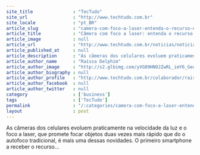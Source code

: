 ```yaml
---
site_title               : "TecTudo"
site_url                 : "http://www.techtudo.com.br"
site_locale              : "pt_BR"
article_slug             : "camera-com-foco-a-laser-entenda-o-recurso-e-veja-celulares-que-ja-usam"
article_title            : "Câmera com foco a laser: entenda o recurso e veja celulares que já usam"
article_image            : null
article_url              : "http://www.techtudo.com.br/noticias/noticia/2016/05/camera-com-foco-laser-entenda-o-recurso-e-veja-celulares-que-ja-usam.html"
article_published_at     : null
article_description      : "As câmeras dos celulares evoluem praticamente na velocidade da luz e o foco a laser, que promete focar objetos duas vezes mais rápido que do o autofoco tradicional, é mais uma dessas novidades. O primeiro smartphone a receber o recurso..."
article_author_name      : "Raíssa Delphim"
article_author_image     : "http://s2.glbimg.com/yVG09HNOJZwRL_imY6_GeqtUpiQ=/30x30/s2.glbimg.com/5hxoKAiKyaP_BmAzGRVECkWQ0-w=/0x0:720x720/140x140/s.glbimg.com/po/tt2/f/original/2015/12/16/raissa_tt.jpg"
article_author_biography : null
article_author_profile   : "http://www.techtudo.com.br/colaborador/raissa-delphim.html"
article_author_facebook  : null
article_author_twitter   : null
category                 : ['business']
tags                     : ['TecTudo']
permalink                : "/:categories/camera-com-foco-a-laser-entenda-o-recurso-e-veja-celulares-que-ja-usam/"
layout                   : post
---
```


As câmeras dos celulares evoluem praticamente na velocidade da luz e o foco a laser, que promete focar objetos duas vezes mais rápido que do o autofoco tradicional, é mais uma dessas novidades. O primeiro smartphone a receber o recurso...

